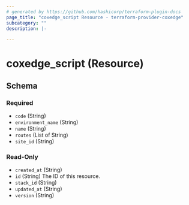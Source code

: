 ```yaml
---
# generated by https://github.com/hashicorp/terraform-plugin-docs
page_title: "coxedge_script Resource - terraform-provider-coxedge"
subcategory: ""
description: |-
  
---
```


# coxedge_script (Resource)





<!-- schema generated by tfplugindocs -->
## Schema

### Required

- `code` (String)
- `environment_name` (String)
- `name` (String)
- `routes` (List of String)
- `site_id` (String)

### Read-Only

- `created_at` (String)
- `id` (String) The ID of this resource.
- `stack_id` (String)
- `updated_at` (String)
- `version` (String)


